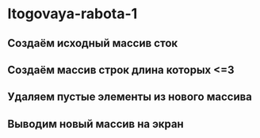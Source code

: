 ﻿# Itogovaya-rabota-1
## Создаём исходный массив сток

## Создаём массив строк длина которых <=3

## Удаляем пустые элементы из нового массива

## Выводим новый массив на экран
